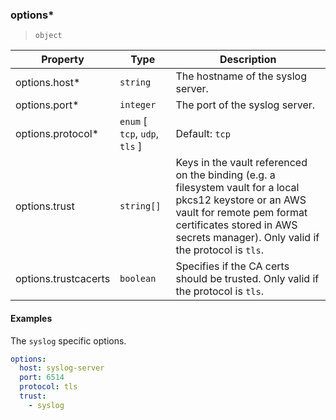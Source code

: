 ### options*

> `object`

| Property | Type | Description |
| -- | -- | -- |
| options.host* |  `string` |  The hostname of the syslog server. | 
| options.port* |  `integer` |  The port of the syslog server. | 
| options.protocol* |  `enum` [ `tcp`, `udp`, `tls` ] | Default: `tcp` |  The protocol to use to communicate with the syslog server. Valid values are: `tcp`, `udp`, `tls`. | 
| options.trust |  `string[]` |  Keys in the vault referenced on the binding (e.g. a filesystem vault for a local pkcs12 keystore or an AWS vault for remote pem format certificates stored in AWS secrets manager). Only valid if the protocol is `tls`. | 
| options.trustcacerts |  `boolean` |  Specifies if the CA certs should be trusted. Only valid if the protocol is `tls`. | 

#### Examples

The `syslog` specific options.

```yaml {4}
options:
  host: syslog-server
  port: 6514
  protocol: tls
  trust:
    - syslog
```